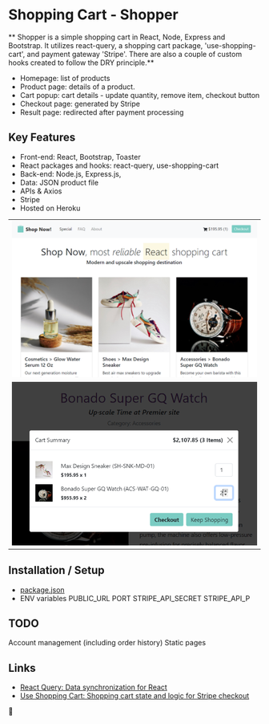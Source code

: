 # Shopping Cart - Shopper

** Shopper is a simple shopping cart in React, Node, Express and Bootstrap. It utilizes react-query, a shopping cart package, 'use-shopping-cart', and payment gateway 'Stripe'. There are also a couple of custom hooks created to follow the DRY principle.**

- Homepage: list of products
- Product page: details of a product.
- Cart popup: cart details - update quantity, remove item, checkout button
- Checkout page: generated by Stripe
- Result page: redirected after payment processing

## Key Features

- Front-end: React, Bootstrap, Toaster
- React packages and hooks: react-query, use-shopping-cart
- Back-end: Node.js, Express.js,
- Data: JSON product file
- APIs & Axios
- Stripe
- Hosted on Heroku

<table>
<tbody>
 <tr>
<td align="center">
<img  style="width:500px" src="https://github.com/jparkley/shopper-react-node-shopping-cart/blob/master/screenshot-js-shopper-01.png"> 
</td>
</tr>
 <tr>
<td align="center">
<img  style="width:500px" src="https://github.com/jparkley/shopper-react-node-shopping-cart/blob/master/screenshot-js-shopper-02.png"> 
</td>
</tr>

</tbody>
</table>

## Installation / Setup

- <a href="https://github.com/jparkley/circle-social-node-mongodb/blob/master/package.json">package.json</a>
- ENV variables
  PUBLIC_URL
  PORT
  STRIPE_API_SECRET
  STRIPE_API_P

## TODO

Account management (including order history)
Static pages

## Links

- <a href="https://react-query.tanstack.com/">React Query: Data
  synchronization for React</a>
- <a href="https://useshoppingcart.com/">Use Shopping Cart: Shopping cart state and logic for Stripe checkout</a>

:musical_note:
